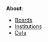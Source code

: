 <br>

**About**:

* [Boards](https://www.opendata.nhs.scot/dataset/geography-codes-and-labels/resource/652ff726-e676-4a20-abda-435b98dd7bdc)
* [Institutions](https://www.opendata.nhs.scot/dataset/hospital-codes/resource/c698f450-eeed-41a0-88f7-c1e40a568acc)
* [Data](https://www.opendata.nhs.scot/dataset/weekly-accident-and-emergency-activity-and-waiting-times)

<br>
<br>

<br>
<br>

<br>
<br>

<br>
<br>
